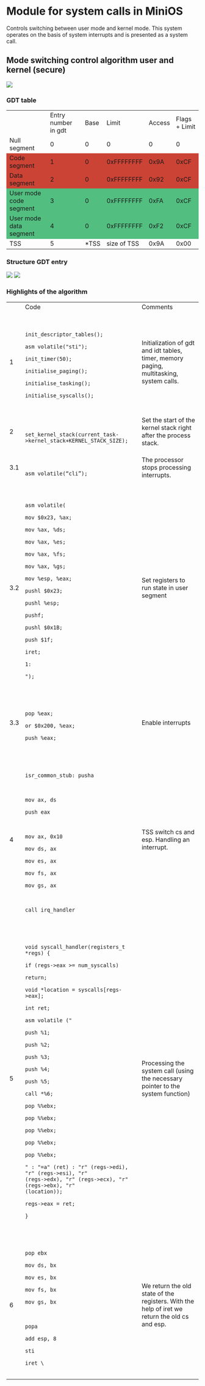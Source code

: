 # Module for system calls in MiniOS

Controls switching between user mode and kernel mode. This system operates on the basis of system interrupts and is presented as a system call.

## Mode switching control algorithm user and kernel (secure)

![](/images/alg.jpg)

### GDT table

<table>
<tr>
<td>

</td>
<td>
Entry number in gdt
</td>
<td>
Base
</td>
<td>
Limit
</td>
<td>
Access
</td>
<td>
Flags + Limit
</td>
</tr>

<tr>
<td>
Null segment
</td>
<td>
0
</td>
<td>
0
</td>
<td>
0
</td>
<td>
0
</td>
<td>
0
</td>
</tr>

<tr bgcolor="#cb4335">
<td>
Code segment
</td>
<td>
1
</td>
<td>
0
</td>
<td>
0xFFFFFFFF
</td>
<td>
0x9A
</td>
<td>
0xCF
</td>
</tr>

<tr bgcolor="#cb4335">
<td>
Data segment
</td>
<td>
2
</td>
<td>
0
</td>
<td>
0xFFFFFFFF
</td>
<td>
0x92
</td>
<td>
0xCF
</td>
</tr>

<tr bgcolor="#52be80">
<td>
User mode code segment
</td>
<td>
3
</td>
<td>
0
</td>
<td>
0xFFFFFFFF
</td>
<td>
0xFA
</td>
<td>
0xCF
</td>
</tr>

<tr bgcolor="#52be80">
<td>
User mode data segment
</td>
<td>
4
</td>
<td>
0
</td>
<td>
0xFFFFFFFF
</td>
<td>
0xF2
</td>
<td>
0xCF
</td>
</tr>

<tr>
<td>
TSS
</td>
<td>
5
</td>
<td>
*TSS
</td>
<td>
size of TSS
</td>
<td>
0x9A
</td>
<td>
0x00
</td>
</tr>

</table>

### Structure GDT entry

![](/images/struct_gdt1.png)
![](/images/struct_gdt2.png)

### Highlights of the algorithm

<table>
<tr>
<td>

</td>
<td>
Code
</td>
<td>
Comments
</td>
</tr>

<tr>
<td>
1
</td>
<td>
<code>

init_descriptor_tables();\
asm volatile("sti");\
init_timer(50);\
initialise_paging();\
initialise_tasking();\
initialise_syscalls();\
</code>
</td>
<td>
Initialization of gdt and idt tables, timer, memory paging, multitasking, system calls. 
</td>
</tr>

<tr>
<td>
2
</td>
<td>
<code>

set_kernel_stack(current_task->kernel_stack+KERNEL_STACK_SIZE);
</code>
</td>
<td>
Set the start of the kernel stack right after the process stack. 
</td>
</tr>

<tr>
<td>
3.1
</td>
<td>
<code>

asm volatile(“cli”);
</code>
</td>
<td>
The processor stops processing interrupts.
</td>
</tr>

<tr>
<td>
3.2
</td>
<td>
<code>

asm volatile( \
      mov $0x23, %ax; \
      mov %ax, %ds; \
      mov %ax, %es; \
      mov %ax, %fs; \
      mov %ax, %gs; \
      mov %esp, %eax; \
      pushl $0x23; \
      pushl %esp; \
      pushf; \
      pushl $0x1B; \
      push $1f; \
      iret; \
    1: \
      ");

</code>
</td>
<td>
Set registers to run state in user segment
</td>
</tr>

<tr>
<td>
3.3
</td>
<td>
<code>

pop %eax; \
or $0x200, %eax; \
push %eax; 

</code>
</td>
<td>
Enable interrupts
</td>
</tr>

<tr>
<td>
4
</td>
<td>
<code>

isr_common_stub:
    pusha \
    \
    mov ax, ds \
    push eax  \
    \
    mov ax, 0x10 \
    mov ds, ax \
    mov es, ax \
    mov fs, ax \
    mov gs, ax \
    \
    call irq_handler

</code>
</td>
<td>
TSS switch cs and esp. Handling an interrupt.
</td>
</tr>

<tr>
<td>
5
</td>
<td>
<code>

void syscall_handler(registers_t *regs) { \
    if (regs->eax >= num_syscalls) \
        return; \
    void *location = syscalls[regs->eax]; \
    int ret; \
    asm volatile (" \
      push %1; \
      push %2; \
      push %3; \
      push %4; \
      push %5; \
      call *%6; \
      pop %%ebx; \
      pop %%ebx; \
      pop %%ebx; \
      pop %%ebx; \
      pop %%ebx; \
    " : "=a" (ret) : "r" (regs->edi), "r"  (regs->esi), "r" (regs->edx), "r" (regs->ecx), "r" (regs->ebx), "r" (location));\
    regs->eax = ret;\
}


</code>
</td>
<td>
Processing the system call (using the necessary pointer to the system function)
</td>
</tr>

<tr>
<td>
6
</td>
<td>
<code>

pop ebx \
    mov ds, bx \
    mov es, bx \
    mov fs, bx \
    mov gs, bx \
    \
    popa \
    add esp, 8 \
    sti \
    iret \

</code>
</td>
<td>
We return the old state of the registers. With the help of iret we return the old cs and esp.
</td>
</tr>
</table>

